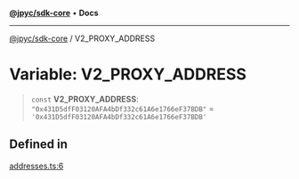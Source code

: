 [**@jpyc/sdk-core**](../README.md) • **Docs**

---

[@jpyc/sdk-core](../globals.md) / V2_PROXY_ADDRESS

# Variable: V2_PROXY_ADDRESS

> `const` **V2_PROXY_ADDRESS**: `"0x431D5dfF03120AFA4bDf332c61A6e1766eF37BDB"` = `'0x431D5dfF03120AFA4bDf332c61A6e1766eF37BDB'`

## Defined in

[addresses.ts:6](https://github.com/jcam1/sdks/blob/30a458097273f9153f1e5c47ec2aa6b486eaf784/packages/core/src/addresses.ts#L6)
